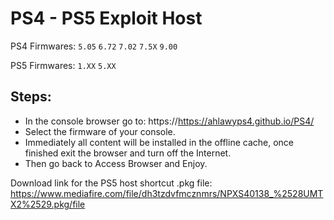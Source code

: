 # PS4 - PS5 Exploit Host
PS4 Firmwares: `5.05` `6.72` `7.02` `7.5X` `9.00`

PS5 Firmwares: `1.XX` `5.XX`

## Steps:

- In the console browser go to: https://https://ahlawyps4.github.io/PS4/
- Select the firmware of your console.
- Immediately all content will be installed in the offline cache, once finished exit the browser and turn off the Internet.
- Then go back to Access Browser and Enjoy.

Download link for the PS5 host shortcut .pkg file:
https://www.mediafire.com/file/dh3tzdvfmcznmrs/NPXS40138_%2528UMTX2%2529.pkg/file